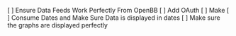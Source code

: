 [ ] Ensure Data Feeds Work Perfectly From OpenBB
[ ] Add OAuth
[ ] Make
[ ] Consume Dates and Make Sure Data is displayed in dates
[ ] Make sure the graphs are displayed perfectly